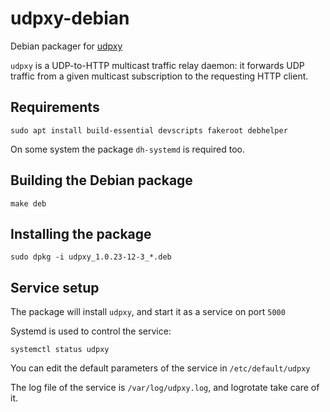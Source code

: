 # udpxy-debian

Debian packager for [udpxy](http://gigapxy.com/udpxy-en.html)

`udpxy` is a UDP-to-HTTP multicast traffic relay daemon:
it forwards UDP traffic from a given multicast subscription
to the requesting HTTP client.

## Requirements

    sudo apt install build-essential devscripts fakeroot debhelper
    
On some system the package `dh-systemd` is required too.

## Building the Debian package

    make deb

## Installing the package

    sudo dpkg -i udpxy_1.0.23-12-3_*.deb
    
## Service setup

The package will install `udpxy`, and start it as a service on port `5000`

Systemd is used to control the service:

    systemctl status udpxy

You can edit the default parameters of the service in `/etc/default/udpxy`

The log file of the service is `/var/log/udpxy.log`, and logrotate take care of it.

